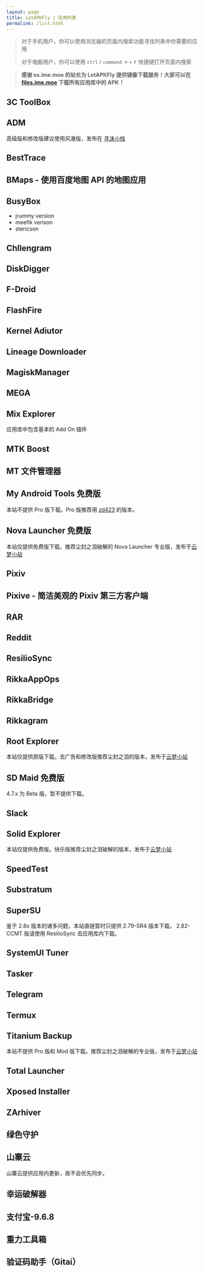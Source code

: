```yaml
---
layout: page
title: LetAPKFly | 应用列表
permalink: /list.html
---
```


> 对于手机用户，你可以使用浏览器的页面内搜索功能寻找列表中你需要的应用

> 对于电脑用户，你可以使用 `ctrl` / `command ⌘` + `F` 快捷键打开页面内搜索

> **感谢 ss.ime.moe 的站长为 LetAPKFly 提供镜像下载服务！大家可以在 [files.ime.moe](https://files.ime.moe/LetAPKFly/) 下载所有应用库中的 APK！**

## 3C ToolBox
## ADM

高级版和修改版建议使用风澈版，发布在 [寻沫小栈](http://vioren.space)

## BestTrace
## BMaps - 使用百度地图 API 的地图应用
## BusyBox

- jrummy version
- meefik verison
- stericson

## Chllengram
## DiskDigger
## F-Droid
## FlashFire
## Kernel Adiutor
## Lineage Downloader
## MagiskManager
## MEGA
## Mix Explorer

应用库中包含基本的 Add On 插件

## MTK Boost
## MT 文件管理器
## My Android Tools 免费版

本站不提供 Pro 版下载。Pro 版推荐用 [zd423](http://www.zdfans.com) 的版本。

## Nova Launcher 免费版

本站仅提供免费版下载。推荐尘封之泪破解的 Nova Launcher 专业版，发布于[云梦小站](https://www.htcp.net)

## Pixiv
## Pixive - 简洁美观的 Pixiv 第三方客户端
## RAR
## Reddit
## ResilioSync
## RikkaAppOps
## RikkaBridge
## Rikkagram
## Root Explorer

本站仅提供原版下载。去广告和修改版推荐尘封之泪的版本，发布于[云梦小站](https://www.htcp.net)

## SD Maid 免费版

4.7.x 为 Beta 版，暂不提供下载。

## Slack
## Solid Explorer

本站仅提供免费版。快乐版推荐尘封之泪破解的版本，发布于[云梦小站](https://www.htcp.net)

## SpeedTest
## Substratum
## SuperSU

鉴于 2.8x 版本的诸多问题，本站直链暂时只提供 2.79-SR4 版本下载。
2.82-CCMT 版请使用 ResilioSync 去应用库内下载。

## SystemUI Tuner
## Tasker
## Telegram
## Termux
## Titanium Backup

本站不提供 Pro 版和 Mod 版下载。推荐尘封之泪破解的专业版，发布于[云梦小站](https://www.htcp.net)

## Total Launcher
## Xposed Installer
## ZArhiver
## 绿色守护
## 山寨云

山寨云提供应用内更新，故不会优先同步。

## 幸运破解器
## 支付宝-9.6.8
## 重力工具箱
## 验证码助手（Gitai）
